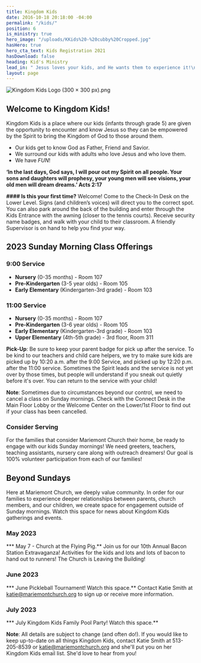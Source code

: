 ```yaml
---
title: Kingdom Kids
date: 2016-10-18 20:18:00 -04:00
permalink: "/kids/"
position: 6
is_ministry: true
hero_image: "/uploads/KKids%20-%20cubby%20Cropped.jpg"
hasHero: true
hero_cta_text: Kids Registration 2021
hasDownload: false
heading: Kid's Ministry
lead_in: " Jesus loves your kids, and He wants them to experience it!\n"
layout: page
---
```


![Kingdom Kids Logo (300 × 300 px).png](/uploads/Kingdom%20Kids%20Logo%20(300%20%C3%97%20300%20px).png)
## Welcome to Kingdom Kids!

Kingdom Kids is a place where our kids (infants through grade 5) are given the opportunity to encounter and know Jesus so they can be empowered by the Spirit to bring the Kingdom of God to those around them.

* Our kids get to know God as Father, Friend and Savior.
* We surround our kids with adults who love Jesus and who love them.
* We have *FUN*!

**‘In the last days, God says, I will pour out my Spirit on all people. Your sons and daughters will prophesy, your young men will see visions, your old men will dream dreams.’ Acts 2:17**

**#### Is this your first time?**
Welcome! Come to the Check-In Desk on the Lower Level. Signs (and children’s voices) will direct you to the correct spot. You can also park around the back of the building and enter through the Kids Entrance with the awning (closer to the tennis courts). Receive security name badges, and walk with your child to their classroom. A friendly Supervisor is on hand to help you find your way.

## 2023 Sunday Morning Class Offerings


### **9:00 Service** 
* **Nursery** (0-35 months) - Room 107
* **Pre-Kindergarten** (3-5 year olds) - Room 105
* **Early Elementary** (Kindergarten-3rd grade) - Room 103




### **11:00 Service**
* **Nursery** (0-35 months) - Room 107
* **Pre-Kindergarten** (3-6 year olds) - Room 105
* **Early Elementary** (Kindergarten-3rd grade) - Room 103
* **Upper Elementary** (4th-5th grade) - 3rd floor, Room 311



**Pick-Up**:  Be sure to keep your parent badge for pick up after the service. To be kind to our teachers and child care helpers, we try to make sure kids are picked up by 10:20 a.m. after the 9:00 Service, and picked up by 12:20 p.m. after the 11:00 service.  Sometimes the Spirit leads and the service is not yet over by those times, but people will understand if you sneak out quietly before it's over.  You can return to the service with your child!

**Note**: Sometimes due to circumstances beyond our control, we need to cancel a class on Sunday mornings.  Check with the Connect Desk in the Main Floor Lobby or the Welcome Center on the Lower/1st Floor to find out if your class has been cancelled.

### **Consider Serving**

For the families that consider Mariemont Church their home, be ready to engage with our kids Sunday mornings! We need greeters, teachers, teaching assistants, nursery care along with outreach dreamers!  Our goal is 100% volunteer participation from each of our families!

##  Beyond Sundays
Here at Mariemont Church, we deeply value community.  In order for our families to experience deeper relationships between parents, church members, and our children, we create space for engagement outside of Sunday mornings.  Watch this space for news about Kingdom Kids gatherings and events.

### **May 2023**

*** May 7 - Church at the Flying Pig.** Join us for our 10th Annual Bacon Station Extravaganza! Activities for the kids and lots and lots of bacon to hand out to runners! The Church is Leaving the Building!

### **June 2023**

*** June Pickleball Tournament! Watch this space.** Contact Katie Smith at katie@mariemontchurch.org to sign up or receive more information.

### **July 2023**

*** July Kingdom Kids Family Pool Party! Watch this space.** 

**Note**: All details are subject to change (and often do!). If you would like to keep up-to-date on all things Kingdom Kids, contact Katie Smith at 513-205-8539 or katie@mariemontchurch.org and she'll put you on her Kingdom Kids email list. She'd love to hear from you!  

